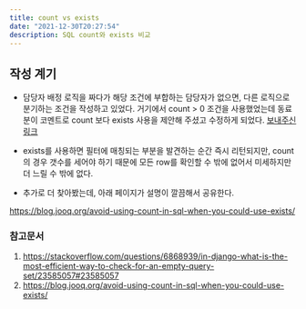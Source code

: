 ```yaml
---
title: count vs exists
date: "2021-12-30T20:27:54"
description: SQL count와 exists 비교
---
```


## 작성 계기

- 담당자 배정 로직을 짜다가 해당 조건에 부합하는 담당자가 없으면, 다른 로직으로 분기하는 조건을 작성하고 있었다.
거기에서 count > 0 조건을 사용했었는데 동료분이 코멘트로 count 보다 exists 사용을 제안해 주셨고 수정하게 되었다. 
<a href="https://stackoverflow.com/questions/6868939/in-django-what-is-the-most-efficient-way-to-check-for-an-empty-query-set/23585057#23585057" target="_blank">보내주신 링크</a>

- exists를 사용하면 필터에 매칭되는 부분을 발견하는 순간 즉시 리턴되지만, count의 경우 갯수를 세어야 하기 때문에 모든 row를 확인할 수 밖에 없어서 미세하지만 더 느릴 수 밖에 없다.

- 추가로 더 찾아봤는데, 아래 페이지가 설명이 깔끔해서 공유한다.

https://blog.jooq.org/avoid-using-count-in-sql-when-you-could-use-exists/


### 참고문서

1. https://stackoverflow.com/questions/6868939/in-django-what-is-the-most-efficient-way-to-check-for-an-empty-query-set/23585057#23585057
2. https://blog.jooq.org/avoid-using-count-in-sql-when-you-could-use-exists/

